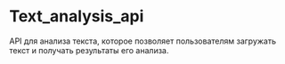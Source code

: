 # Text_analysis_api
API для анализа текста, которое позволяет пользователям загружать текст и получать результаты его анализа.
